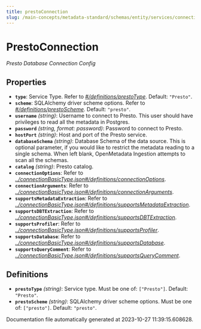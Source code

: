 ```yaml
---
title: prestoConnection
slug: /main-concepts/metadata-standard/schemas/entity/services/connections/database/prestoconnection
---
```


# PrestoConnection

*Presto Database Connection Config*

## Properties

- **`type`**: Service Type. Refer to *[#/definitions/prestoType](#definitions/prestoType)*. Default: `"Presto"`.
- **`scheme`**: SQLAlchemy driver scheme options. Refer to *[#/definitions/prestoScheme](#definitions/prestoScheme)*. Default: `"presto"`.
- **`username`** *(string)*: Username to connect to Presto. This user should have privileges to read all the metadata in Postgres.
- **`password`** *(string, format: password)*: Password to connect to Presto.
- **`hostPort`** *(string)*: Host and port of the Presto service.
- **`databaseSchema`** *(string)*: Database Schema of the data source. This is optional parameter, if you would like to restrict the metadata reading to a single schema. When left blank, OpenMetadata Ingestion attempts to scan all the schemas.
- **`catalog`** *(string)*: Presto catalog.
- **`connectionOptions`**: Refer to *[../connectionBasicType.json#/definitions/connectionOptions](#/connectionBasicType.json#/definitions/connectionOptions)*.
- **`connectionArguments`**: Refer to *[../connectionBasicType.json#/definitions/connectionArguments](#/connectionBasicType.json#/definitions/connectionArguments)*.
- **`supportsMetadataExtraction`**: Refer to *[../connectionBasicType.json#/definitions/supportsMetadataExtraction](#/connectionBasicType.json#/definitions/supportsMetadataExtraction)*.
- **`supportsDBTExtraction`**: Refer to *[../connectionBasicType.json#/definitions/supportsDBTExtraction](#/connectionBasicType.json#/definitions/supportsDBTExtraction)*.
- **`supportsProfiler`**: Refer to *[../connectionBasicType.json#/definitions/supportsProfiler](#/connectionBasicType.json#/definitions/supportsProfiler)*.
- **`supportsDatabase`**: Refer to *[../connectionBasicType.json#/definitions/supportsDatabase](#/connectionBasicType.json#/definitions/supportsDatabase)*.
- **`supportsQueryComment`**: Refer to *[../connectionBasicType.json#/definitions/supportsQueryComment](#/connectionBasicType.json#/definitions/supportsQueryComment)*.
## Definitions

- <a id="definitions/prestoType"></a>**`prestoType`** *(string)*: Service type. Must be one of: `["Presto"]`. Default: `"Presto"`.
- <a id="definitions/prestoScheme"></a>**`prestoScheme`** *(string)*: SQLAlchemy driver scheme options. Must be one of: `["presto"]`. Default: `"presto"`.


Documentation file automatically generated at 2023-10-27 11:39:15.608628.
